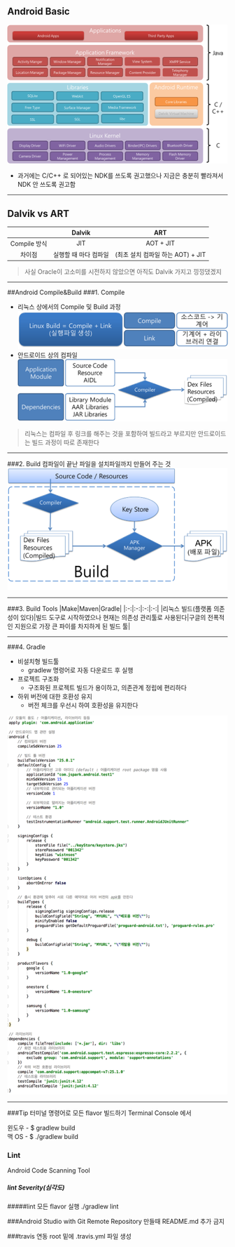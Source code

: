 ## Android Basic

![and_archi](https://github.com/Ekutz/Fast_Campus_JS/blob/master/170123/imgs/Android_architecture.png?raw=true)
- 과거에는 C/C++ 로 되어있는 NDK를 쓰도록 권고했으나 지금은 충분히 빨라져서 NDK 안 쓰도록 권고함

---
## Dalvik vs ART
||Dalvik|ART|
|:-:|:-:|:-:|
|Compile 방식|JIT|AOT + JIT|
|차이점|실행할 때 마다 컴파일|(최초 설치 컴파일 하는 AOT) + JIT|

>사실 Oracle이 고소미를 시전하지 않았으면 아직도 Dalvik 가지고 낑낑댔겠지

---
##Android Compile&Build
###1. Compile
- 리눅스 상에서의 Compile 및 Build 과정
![linux_compile](https://github.com/Ekutz/Fast_Campus_JS/blob/master/170123/imgs/Linux_Compile.png?raw=true)
- 안드로이드 상의 컴파일
![android_compile](https://github.com/Ekutz/Fast_Campus_JS/blob/master/170123/imgs/Android_Compile.png?raw=true)

>리눅스는 컴파일 후 링크를 해주는 것을 포함하여 빌드라고 부르지만 안드로이드는 빌드 과정이 따로 존재한다

---

###2. Build
컴파일이 끝난 파일을 설치파일까지 만들어 주는 것
![android_build](https://github.com/Ekutz/Fast_Campus_JS/blob/master/170123/imgs/Android_Build.png?raw=true)

---

###3. Build Tools
|Make|Maven|Gradle|
|:-:|:-:|:-:|:-:|
|리눅스 빌드(플랫폼 의존성이 있다)|빌드 도구로 시작하였으나 현재는 의존성 관리툴로 사용된다|구글의 전폭적인 지원으로 가장 큰 파이를 차지하게 된 빌드 툴|

---

###4. Gradle
- 비설치형 빌드툴
	- gradlew 명령어로 자동 다운로드 후 실행
- 프로젝트 구조화
	- 구조화된 프로젝트 빌드가 용이하고, 의존관계 정립에 편리하다
- 하위 버전에 대한 호환성 유지
	- 버전 체크를 우선시 하여 호환성을 유지한다

![gradle_config](https://github.com/Ekutz/Fast_Campus_JS/blob/master/170123/imgs/gradle_config.png?raw=true)


---

###Tip
터미널 명령어로 모든 flavor 빌드하기
Terminal Console 에서

윈도우 - $ gradlew build  
맥 OS - $ ./gradlew build

### Lint
Android Code Scanning Tool


##### lint Severity(심각도)

#####lint 모든 flavor 실행
./gradlew lint

###Android Studio with Git
Remote Repository 만들때 README.md 추가 금지

###travis 연동
root 밑에 .travis.yml 파일 생성
